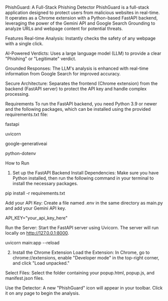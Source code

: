 PhishGuard: A Full-Stack Phishing Detector
PhishGuard is a full-stack application designed to protect users from malicious websites in real-time. It operates as a Chrome extension with a Python-based FastAPI backend, leveraging the power of the Gemini API and Google Search Grounding to analyze URLs and webpage content for potential threats.

Features
Real-time Analysis: Instantly checks the safety of any webpage with a single click.

AI-Powered Verdicts: Uses a large language model (LLM) to provide a clear "Phishing" or "Legitimate" verdict.

Grounded Responses: The LLM's analysis is enhanced with real-time information from Google Search for improved accuracy.

Secure Architecture: Separates the frontend (Chrome extension) from the backend (FastAPI server) to protect the API key and handle complex processing.

Requirements
To run the FastAPI backend, you need Python 3.9 or newer and the following packages, which can be installed using the provided requirements.txt file:

fastapi

uvicorn

google-generativeai

python-dotenv

How to Run
1. Set up the FastAPI Backend
Install Dependencies: Make sure you have Python installed, then run the following command in your terminal to install the necessary packages.

pip install -r requirements.txt


Add your API Key: Create a file named .env in the same directory as main.py and add your Gemini API key.

API_KEY="your_api_key_here"


Run the Server: Start the FastAPI server using Uvicorn. The server will run locally on http://127.0.0.1:8000.

uvicorn main:app --reload


2. Install the Chrome Extension
Load the Extension: In Chrome, go to chrome://extensions, enable "Developer mode" in the top-right corner, and click "Load unpacked."

Select Files: Select the folder containing your popup.html, popup.js, and manifest.json files.

Use the Detector: A new "PhishGuard" icon will appear in your toolbar. Click it on any page to begin the analysis.
